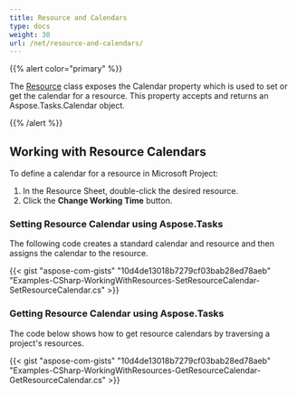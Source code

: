 ```yaml
---
title: Resource and Calendars
type: docs
weight: 30
url: /net/resource-and-calendars/
---
```


{{% alert color="primary" %}} 

The [Resource](https://apireference.aspose.com/tasks/net/aspose.tasks/resource) class exposes the Calendar property which is used to set or get the calendar for a resource. This property accepts and returns an Aspose.Tasks.Calendar object.

{{% /alert %}} 
## **Working with Resource Calendars**
To define a calendar for a resource in Microsoft Project:

1. In the Resource Sheet, double-click the desired resource.
1. Click the **Change Working Time** button.
### **Setting Resource Calendar using Aspose.Tasks**
The following code creates a standard calendar and resource and then assigns the calendar to the resource.

{{< gist "aspose-com-gists" "10d4de13018b7279cf03bab28ed78aeb" "Examples-CSharp-WorkingWithResources-SetResourceCalendar-SetResourceCalendar.cs" >}}
### **Getting Resource Calendar using Aspose.Tasks**
The code below shows how to get resource calendars by traversing a project's resources.

{{< gist "aspose-com-gists" "10d4de13018b7279cf03bab28ed78aeb" "Examples-CSharp-WorkingWithResources-GetResourceCalendar-GetResourceCalendar.cs" >}}
